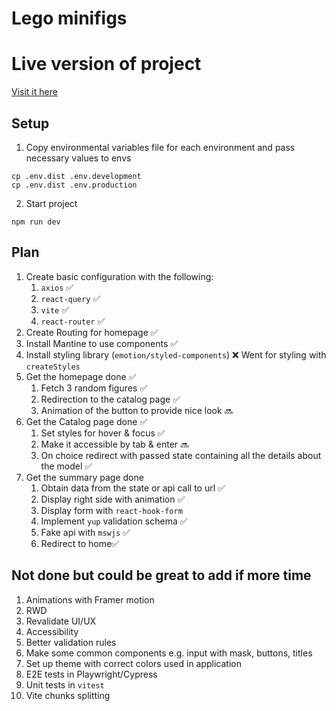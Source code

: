 # Lego minifigs

# Live version of project
[Visit it here](https://lego-in-parts-4202137.netlify.app)
## Setup

1. Copy environmental variables file for each environment and pass necessary values to envs
```shell
cp .env.dist .env.development
cp .env.dist .env.production
```
2. Start project

```shell
npm run dev
```

## Plan

1. Create basic configuration with the following:
   1. `axios` ✅
   2. `react-query` ✅
   3. `vite` ✅
   4. `react-router` ✅
2. Create Routing for homepage ✅
3. Install Mantine to use components ✅
4. Install styling library (`emotion/styled-components`) ❌ Went for styling with `createStyles`
5. Get the homepage done ✅
   1. Fetch 3 random figures ✅
   2. Redirection to the catalog page ✅
   3. Animation of the button to provide nice look 🔜
6. Get the Catalog page done ✅
   1. Set styles for hover & focus ✅
   2. Make it accessible by tab & enter 🔜
   3. On choice redirect with passed state containing all the details about the model ✅
7. Get the summary page done
   1. Obtain data from the state or api call to url ✅
   2. Display right side with animation ✅
   3. Display form with `react-hook-form` 
   4. Implement `yup` validation schema ✅
   5. Fake api with `mswjs` ✅
   6. Redirect to home✅

## Not done but could be great to add if more time 
1. Animations with Framer motion
2. RWD
3. Revalidate UI/UX
4. Accessibility
5. Better validation rules
6. Make some common components e.g. input with mask, buttons, titles
7. Set up theme with correct colors used in application
8. E2E tests in Playwright/Cypress
9. Unit tests in `vitest`
10. Vite chunks splitting